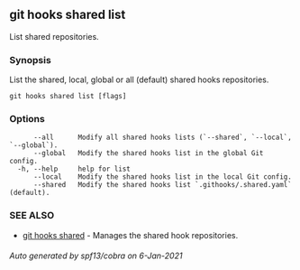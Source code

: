 ## git hooks shared list

List shared repositories.

### Synopsis

List the shared, local, global or all (default) shared hooks repositories.

```
git hooks shared list [flags]
```

### Options

```
      --all      Modify all shared hooks lists (`--shared`, `--local`, `--global`).
      --global   Modify the shared hooks list in the global Git config.
  -h, --help     help for list
      --local    Modify the shared hooks list in the local Git config.
      --shared   Modify the shared hooks list `.githooks/.shared.yaml` (default).
```

### SEE ALSO

* [git hooks shared](git_hooks_shared.md)	 - Manages the shared hook repositories.

###### Auto generated by spf13/cobra on 6-Jan-2021
